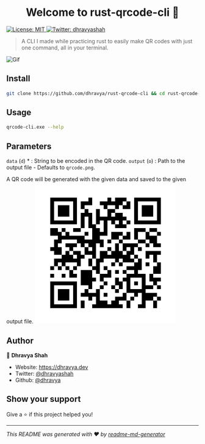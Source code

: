 <h1 align="center">Welcome to rust-qrcode-cli 👋</h1>
<p>
  <a href="#" target="_blank">
    <img alt="License: MIT" src="https://img.shields.io/badge/License-MIT-yellow.svg" />
  </a>
  <a href="https://twitter.com/dhravyashah" target="_blank">
    <img alt="Twitter: dhravyashah" src="https://img.shields.io/twitter/follow/dhravyashah.svg?style=social" />
  </a>
</p>

> A CLI I made while practicing rust to easily make QR codes with just one command, all in your terminal.

![Gif](https://us-east-1.tixte.net/uploads/img.dhravya.dev/d39.gif)

## Install

```sh
git clone https://github.com/dhravya/rust-qrcode-cli && cd rust-qrcode-cli && cargo run
```

## Usage

```sh
qrcode-cli.exe --help
```

## Parameters

`data` (`d`) * : String to be encoded in the QR code.
`output` (`o`) : Path to the output file - Defaults to `qrcode.png`.

A QR code will be generated with the given data and saved to the given output file.
![demo](./qrcode.png)

## Author

👤 **Dhravya Shah**

* Website: https://dhravya.dev
* Twitter: [@dhravyashah](https://twitter.com/dhravyashah)
* Github: [@dhravya](https://github.com/dhravya)

## Show your support

Give a ⭐️ if this project helped you!

***
_This README was generated with ❤️ by [readme-md-generator](https://github.com/kefranabg/readme-md-generator)_